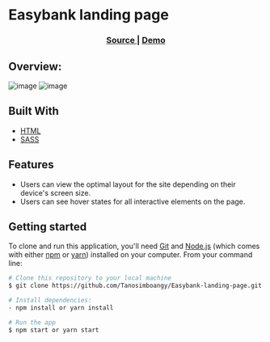 # **Easybank landing page**

<div align="center">
  <h3>
    <a href="https://github.com/Tanosimboangy/Easybank-landing-page">
      Source
    </a>
    <span> | </span>
    <a href="">
      Demo
    </a>
  </h3>
</div>

## Overview:

![image](./webroot/images/small_screen.png)
![image](./webroot/images/big_screen.png)

## Built With

- [HTML](https://developer.mozilla.org/en-US/docs/Web/HTML)
- [SASS](https://sass-lang.com/documentation)

## Features

- Users can view the optimal layout for the site depending on their device's screen size.
- Users can see hover states for all interactive elements on the page.

## Getting started

To clone and run this application, you'll need [Git](https://git-scm.com) and [Node.js](https://nodejs.org/en/download/) (which comes with either [npm](http://npmjs.com) or [yarn](https://yarnpkg.com/)) installed on your computer. From your command line:

```bash
# Clone this repository to your local machine
$ git clone https://github.com/Tanosimboangy/Easybank-landing-page.git

# Install dependencies:
- npm install or yarn install

# Run the app
$ npm start or yarn start
```